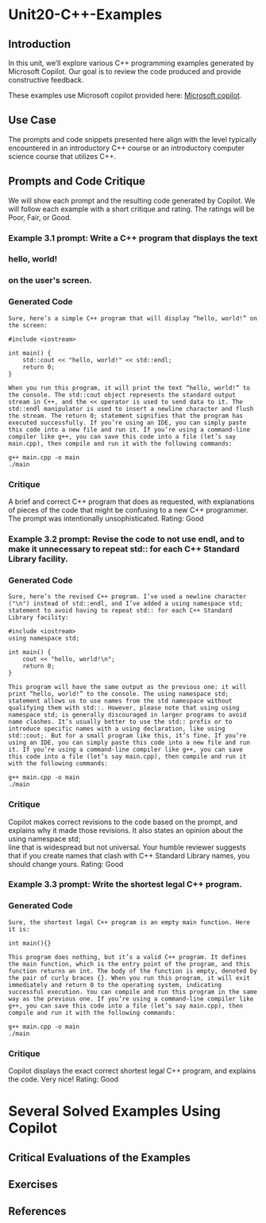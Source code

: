 #  Unit20-C++-Examples
## Introduction
In this unit, we’ll explore various C++  programming examples generated by Microsoft Copilot. Our goal is to review the code produced and provide constructive feedback.

These examples use Microsoft copilot provided here: [Microsoft copilot](https://copilot.microsoft.com/).
## Use Case
The prompts and code snippets presented here align with the level typically encountered in an introductory C++ course or an introductory computer science course that utilizes C++.

## Prompts and Code Critique
We will show each prompt and the resulting code generated by Copilot. We will follow each example
with a short critique and rating. The ratings will be Poor, Fair, or Good.

### Example 3.1 prompt:  Write a C++ program that displays the text

### hello, world!

### on the user's screen.

### Generated Code
```
Sure, here’s a simple C++ program that will display “hello, world!” on the screen:

#include <iostream>

int main() {
    std::cout << "hello, world!" << std::endl;
    return 0;
}

When you run this program, it will print the text “hello, world!” to the console. The std::cout object represents the standard output stream in C++, and the << operator is used to send data to it. The std::endl manipulator is used to insert a newline character and flush the stream. The return 0; statement signifies that the program has executed successfully. If you’re using an IDE, you can simply paste this code into a new file and run it. If you’re using a command-line compiler like g++, you can save this code into a file (let’s say main.cpp), then compile and run it with the following commands:

g++ main.cpp -o main
./main
```
### Critique
A brief and correct C++ program that does as requested, with explanations of pieces of the code that might be confusing to a new C++ programmer.  The prompt was intentionally unsophisticated.  Rating: Good
### Example 3.2 prompt:  Revise the code to not use endl, and to make it unnecessary to repeat std:: for each C++ Standard Library facility.

### Generated Code
```
Sure, here’s the revised C++ program. I’ve used a newline character ("\n") instead of std::endl, and I’ve added a using namespace std; statement to avoid having to repeat std:: for each C++ Standard Library facility:

#include <iostream>
using namespace std;

int main() {
    cout << "hello, world!\n";
    return 0;
}

This program will have the same output as the previous one: it will print “hello, world!” to the console. The using namespace std; statement allows us to use names from the std namespace without qualifying them with std::. However, please note that using using namespace std; is generally discouraged in larger programs to avoid name clashes. It’s usually better to use the std:: prefix or to introduce specific names with a using declaration, like using std::cout;. But for a small program like this, it’s fine. If you’re using an IDE, you can simply paste this code into a new file and run it. If you’re using a command-line compiler like g++, you can save this code into a file (let’s say main.cpp), then compile and run it with the following commands:

g++ main.cpp -o main
./main
```
### Critique
Copilot makes correct revisions to the code based on the prompt, and explains why it made those revisions.  It also states an opinion about the  
using namespace std;  
line that is widespread but not universal.  Your humble reviewer suggests that if you create names that clash with C++ Standard Library names, you should change yours.
Rating: Good
### Example 3.3 prompt:  Write the shortest legal C++ program.

### Generated Code
```
Sure, the shortest legal C++ program is an empty main function. Here it is:

int main(){}

This program does nothing, but it’s a valid C++ program. It defines the main function, which is the entry point of the program, and this function returns an int. The body of the function is empty, denoted by the pair of curly braces {}. When you run this program, it will exit immediately and return 0 to the operating system, indicating successful execution. You can compile and run this program in the same way as the previous one. If you’re using a command-line compiler like g++, you can save this code into a file (let’s say main.cpp), then compile and run it with the following commands:

g++ main.cpp -o main
./main
```
### Critique
Copilot displays the exact correct shortest legal C++ program, and explains the code.  Very nice!
Rating: Good
# Several Solved Examples Using Copilot
## Critical Evaluations of the Examples
## Exercises
## References
